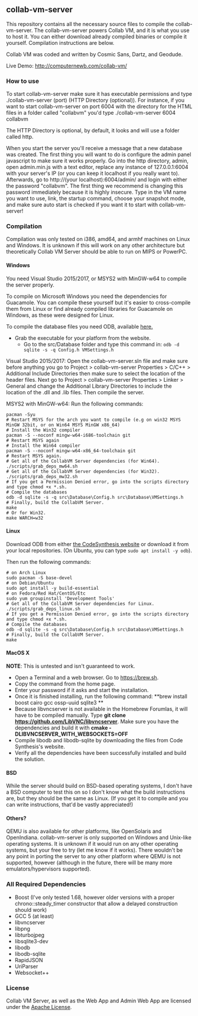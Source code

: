 
## collab-vm-server
This repository contains all the necessary source files to compile the collab-vm-server. The collab-vm-server powers Collab VM, and it is what you use to host it. You can either download already compiled binaries or compile it yourself. Compilation instructions are below. 

Collab VM was coded and written by Cosmic Sans, Dartz, and Geodude.

Live Demo: http://computernewb.com/collab-vm/

### How to use
To start collab-vm-server make sure it has executable permissions and type ./collab-vm-server (port) (HTTP Directory (optional)). For instance, if you want to start collab-vm-server on port 6004 with the directory for the HTML files in a folder called "collabvm" you'd type ./collab-vm-server 6004 collabvm 

The HTTP Directory is optional, by default, it looks and will use a folder called http.

When you start the server you'll receive a message that a new database was created. The first thing you will want to do is configure the admin panel javascript to make sure it works properly. Go into the http directory, admin, open admin.min.js with a text editor, replace any instance of 127.0.0.1:6004 with your server's IP (or you can keep it localhost if you really want to). Afterwards, go to http://(your localhost):6004/admin/ and login with either the password "collabvm". The first thing we recommend is changing this password immediately because it is highly insecure. Type in the VM name you want to use, link, the startup command, choose your snapshot mode, and make sure auto start is checked if you want it to start with collab-vm-server! 

### Compilation
Compilation was only tested on i386, amd64, and armhf machines on Linux and Windows. It is unknown if this will work on any other architecture but theoretically Collab VM Server should be able to run on MIPS or PowerPC.

#### Windows
You need Visual Studio 2015/2017, or MSYS2 with MinGW-w64 to compile the server properly.

To compile on Microsoft Windows you need the dependencies for Guacamole. You can compile these yourself but it's easier to cross-compile them from Linux or find already compiled libraries for Guacamole on Windows, as these were designed for Linux.

To compile the database files you need ODB, available [here.](http://www.codesynthesis.com/products/odb/download.xhtml)
 - Grab the executable for your platform from the website.
	 - Go to the src/Database folder and type this command in: `odb -d sqlite -s -q Config.h VMSettings.h`

Visual Studio 2015/2017: Open the collab-vm-server.sln file and make sure before anything you go to Project > collab-vm-server Properties > C/C++ > Additional Include Directories then make sure to select the location of the header files. Next go to Project > collab-vm-server Properties > Linker > General and change the Additional Library Directories to include the location of the .dll and .lib files. Then compile the server.

MSYS2 with MinGW-w64:
Run the following commands:

```
pacman -Syu
# Restart MSYS for the arch you want to compile (e.g on win32 MSYS MinGW 32bit, or on Win64 MSYS MinGW x86_64)
# Install the Win32 compiler
pacman -S --noconf mingw-w64-i686-toolchain git
# Restart MSYS again
# Install the Win64 compiler
pacman -S --noconf mingw-w64-x86_64-toolchain git
# Restart MSYS again.
# Get all of the CollabVM Server dependencies (for Win64).
./scripts/grab_deps_mw64.sh
# Get all of the CollabVM Server dependencies (for Win32).
./scripts/grab_deps_mw32.sh
# If you get a Permission Denied error, go into the scripts directory and type chmod +x *.sh.
# Compile the databases
odb -d sqlite -s -q src\Database\Config.h src\Database\VMSettings.h
# Finally, build the CollabVM Server.
make
# Or for Win32.
make WARCH=w32
```

#### Linux

Download ODB from either [the CodeSynthesis website](http://www.codesynthesis.com/products/odb/download.xhtml) or download it from your local repositories. (On Ubuntu, you can type `sudo apt install -y odb`).

Then run the following commands:

```
# on Arch Linux
sudo pacman -S base-devel
# on Debian/Ubuntu
sudo apt install -y build-essential
# on Fedora/Red Hat/CentOS/Etc
sudo yum groupinstall 'Development Tools'
# Get all of the CollabVM Server dependencies for Linux.
./scripts/grab_deps_linux.sh 
# If you get a Permission Denied error, go into the scripts directory and type chmod +x *.sh.
# Compile the databases
odb -d sqlite -s -q src\Database\Config.h src\Database\VMSettings.h
# Finally, build the CollabVM Server.
make
```

#### MacOS X
**NOTE**: This is untested and isn't guaranteed to work.

- Open a Terminal and a web browser. Go to https://brew.sh.
- Copy the command from the home page.
- Enter your password if it asks and start the installation.
- Once it is finished installing, run the following command: **brew install boost cairo gcc ossp-uuid sqlite3 **
- Because libvncserver is not available in the Homebrew Forumlas, it will have to be compiled manually. Type **git clone https://github.com/LibVNC/libvncserver**. Make sure you have the dependencies and build it with **cmake -DLIBVNCSERVER_WITH_WEBSOCKETS=OFF**
- Compile libodb and libodb-sqlite by downloading the files from Code Synthesis's website.
- Verify all the dependencies have been successfully installed and build the solution.

#### BSD
While the server should build on BSD-based operating systems, I don't have a BSD computer to test this on so I don't know what the build instructions are, but they should be the same as Linux. (If you get it to compile and you can write instructions, that'd be vastly appreciated!)

####  Others?
QEMU is also available for other platforms, like OpenSolaris and OpenIndiana. collab-vm-server is only supported on Windows and Unix-like operating systems. It is unknown if it would run on any other operating systems, but your free to try (let me know if it works). There wouldn't be any point in porting the server to any other platform where QEMU is not supported, however (although in the future, there will be many more emulators/hypervisors supported).

### All Required Dependencies
* Boost (I've only tested 1.68, however older versions with a proper chrono::steady_timer constructor that allow a delayed construction should work)
* GCC 5 (at least)
* libvncserver 
* libpng
* libturbojpeg
* libsqlite3-dev
* libodb
* libodb-sqlite
* RapidJSON
* UriParser
* Websocket++

### License
Collab VM Server, as well as the Web App and Admin Web App are licensed under the [Apache License](https://www.apache.org/licenses/LICENSE-2.0).

